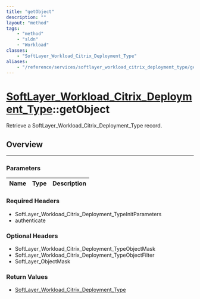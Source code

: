 ```yaml
---
title: "getObject"
description: ""
layout: "method"
tags:
    - "method"
    - "sldn"
    - "Workload"
classes:
    - "SoftLayer_Workload_Citrix_Deployment_Type"
aliases:
    - "/reference/services/softlayer_workload_citrix_deployment_type/getObject"
---
```

# [SoftLayer_Workload_Citrix_Deployment_Type](/reference/services/SoftLayer_Workload_Citrix_Deployment_Type)::getObject

Retrieve a SoftLayer_Workload_Citrix_Deployment_Type record.


## Overview 


-----

### Parameters 
|Name | Type | Description |
| --- | --- | --- |


### Required Headers
* SoftLayer_Workload_Citrix_Deployment_TypeInitParameters
* authenticate


### Optional Headers
* SoftLayer_Workload_Citrix_Deployment_TypeObjectMask
* SoftLayer_Workload_Citrix_Deployment_TypeObjectFilter
* SoftLayer_ObjectMask

### Return Values
* <a href='/reference/datatypes/SoftLayer_Workload_Citrix_Deployment_Type'>SoftLayer_Workload_Citrix_Deployment_Type </a>




